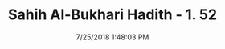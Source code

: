 ---
title        : "Sahih Al-Bukhari Hadith - 1. 52"
date         : 7/25/2018 1:48:03 PM
draft        : false
type         : "hadith"
layout       : "hadith"
BookCode     : "SHB"
VolumeNumber : "1"
HadithNumber : "52"
categories  :  ["Faith-'The outcome of deeds depends upon the intentions'"]
tags  :  ["Abu Masud"]
---